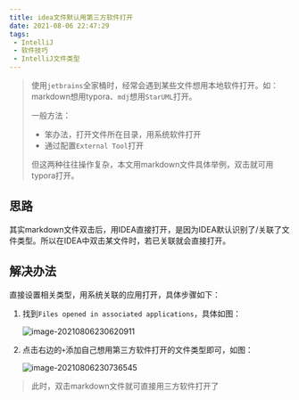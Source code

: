 ```yaml
---
title: idea文件默认用第三方软件打开
date: 2021-08-06 22:47:29
tags:
 - IntelliJ
 - 软件技巧
 - IntelliJ文件类型
---
```


> 使用`jetbrains`全家桶时，经常会遇到某些文件想用本地软件打开。如：markdown想用typora、`mdj`想用`StarUML`打开。
>
> 一般方法：
>
> * 笨办法，打开文件所在目录，用系统软件打开
> * 通过配置`External Tool`打开
>
> 但这两种往往操作复杂，本文用markdown文件具体举例，双击就可用typora打开。

## 思路

其实markdown文件双击后，用IDEA直接打开，是因为IDEA默认识别了/关联了文件类型。所以在IDEA中双击某文件时，若已关联就会直接打开。

## 解决办法

直接设置相关类型，用系统关联的应用打开，具体步骤如下：

1. 找到`Files opened in associated applications`，具体如图：

   ![image-20210806230620911](C:\Users\wPigsy\IdeaProjects\wpigsy.github.io\source\_posts\idea文件默认用第三方软件打开\image-20210806230620911.png)

2. 点击右边的`+`添加自己想用第三方软件打开的文件类型即可，如图：

   ![image-20210806230736545](C:\Users\wPigsy\IdeaProjects\wpigsy.github.io\source\_posts\idea文件默认用第三方软件打开\image-20210806230736545.png)

> 此时，双击markdown文件就可直接用三方软件打开了

